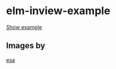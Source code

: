 # elm-inview-example

[Show example](https://rl-king.github.io/elm-inview-example/)

## Images by
[esa](http://www.esa.int/spaceinimages/Images)
